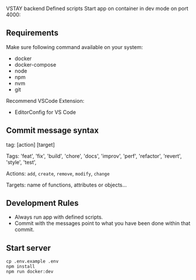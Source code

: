 VSTAY backend
Defined scripts
Start app on container in dev mode on port 4000:

## Requirements

Make sure following command available on your system:

- docker
- docker-compose
- node
- npm
- nvm
- git

Recommend VSCode Extension:

- EditorConfig for VS Code

## Commit message syntax

tag: [action] [target]

Tags:
'feat',
'fix',
'build',
'chore',
'docs',
'improv',
'perf',
'refactor',
'revert',
'style',
'test',

Actions: `add`, `create`, `remove`, `modify`, `change`

Targets: name of functions, attributes or objects...

## Development Rules

- Always run app with defined scripts.
- Commit with the messages point to what you have been done within that commit.

## Start server

```
cp .env.example .env
npm install
npm run docker:dev
```
